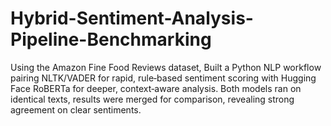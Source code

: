 # Hybrid-Sentiment-Analysis-Pipeline-Benchmarking
Using the Amazon Fine Food Reviews dataset, Built a Python NLP workflow pairing NLTK/VADER for rapid, rule‑based sentiment scoring with Hugging Face RoBERTa for deeper, context‑aware analysis. Both models ran on identical texts, results were merged for comparison, revealing strong agreement on clear sentiments.
